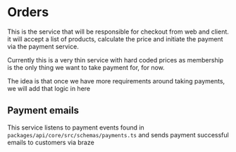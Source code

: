 # Orders

This is the service that will be responsible for checkout from web and client. it will accept a list of products, calculate the price and initiate the payment via the payment service.

Currently this is a very thin service with hard coded prices as membership is the only thing we want to take payment for, for now.

The idea is that once we have more requirements around taking payments, we will add that logic in here

## Payment emails

This service listens to payment events found in `packages/api/core/src/schemas/payments.ts` and sends payment successful emails to customers via braze
